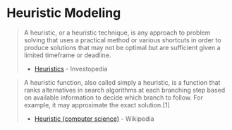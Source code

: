# Heuristic Modeling

> A heuristic, or a heuristic technique, is any approach to problem solving that uses a practical method or various shortcuts in order to produce solutions that may not be optimal but are sufficient given a limited timeframe or deadline. 
> - [Heuristics](https://www.investopedia.com/terms/h/heuristics.asp#:~:text=A%20heuristic%2C%20or%20a%20heuristic,a%20limited%20timeframe%20or%20deadline.) - Investopedia

> A heuristic function, also called simply a heuristic, is a function that ranks alternatives in search algorithms at each branching step based on available information to decide which branch to follow. For example, it may approximate the exact solution.[1]
> - [Heuristic (computer science)](https://en.wikipedia.org/wiki/Heuristic_(computer_science)) - Wikipedia

